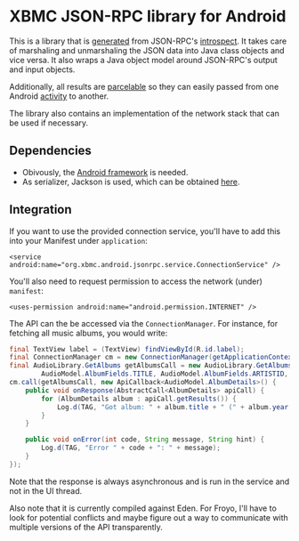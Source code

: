 
XBMC JSON-RPC library for Android
=================================

This is a library that is [generated](https://github.com/freezy/xbmc-jsonrpc-javaclassgen)
from JSON-RPC's [introspect](http://wiki.xbmc.org/index.php?title=JSON-RPC_API/v3#JSONRPC.Introspect).
It takes care of marshaling and unmarshaling the JSON data into Java class
objects and vice versa. It also wraps a Java object model around JSON-RPC's output
and input objects.

Additionally, all results are [parcelable](http://developer.android.com/reference/android/os/Parcelable.html)
so they can easily passed from one Android [activity](http://developer.android.com/reference/android/app/Activity.html)
to another.

The library also contains an implementation of the network stack that can be 
used if necessary.


Dependencies
------------

* Obivously, the [Android framework](http://developer.android.com/sdk/index.html) is needed.
* As serializer, Jackson is used, which can be obtained [here](http://jackson.codehaus.org/).


Integration
-----------

If you want to use the provided connection service, you'll have to add this into
your Manifest under `application`: 

	<service android:name="org.xbmc.android.jsonrpc.service.ConnectionService" />
	
You'll also need to request permission to access the network (under) `manifest`:

	<uses-permission android:name="android.permission.INTERNET" />

The API can the be accessed via the `ConnectionManager`. For instance, for fetching
all music albums, you would write:

```java
final TextView label = (TextView) findViewById(R.id.label);
final ConnectionManager cm = new ConnectionManager(getApplicationContext(), new HostConfig("192.168.0.100"));
final AudioLibrary.GetAlbums getAlbumsCall = new AudioLibrary.GetAlbums(null, null, 
		AudioModel.AlbumFields.TITLE, AudioModel.AlbumFields.ARTISTID, AudioModel.AlbumFields.YEAR);
cm.call(getAlbumsCall, new ApiCallback<AudioModel.AlbumDetails>() {
	public void onResponse(AbstractCall<AlbumDetails> apiCall) {
		for (AlbumDetails album : apiCall.getResults()) {
			Log.d(TAG, "Got album: " + album.title + " (" + album.year + ")");
		}
	}

	public void onError(int code, String message, String hint) {
		Log.d(TAG, "Error " + code + ": " + message);
	}
});
```

Note that the response is always asynchronous and is run in the service and not 
in the UI thread. 

Also note that it is currently compiled against Eden. For Froyo, I'll have to
look for potential conflicts and maybe figure out a way to communicate with
multiple versions of the API transparently.


